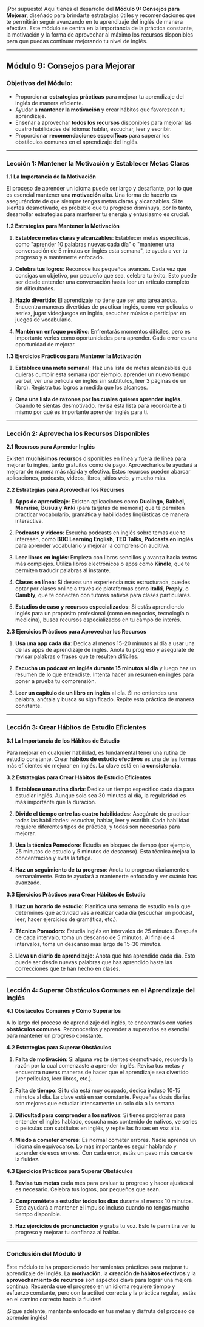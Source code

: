 ¡Por supuesto! Aquí tienes el desarrollo del **Módulo 9: Consejos para Mejorar**, diseñado para brindarte estrategias útiles y recomendaciones que te permitirán seguir avanzando en tu aprendizaje del inglés de manera efectiva. Este módulo se centra en la importancia de la práctica constante, la motivación y la forma de aprovechar al máximo los recursos disponibles para que puedas continuar mejorando tu nivel de inglés.

---

## **Módulo 9: Consejos para Mejorar**

### **Objetivos del Módulo:**
- Proporcionar **estrategias prácticas** para mejorar tu aprendizaje del inglés de manera eficiente.
- Ayudar a **mantener la motivación** y crear hábitos que favorezcan tu aprendizaje.
- Enseñar a aprovechar **todos los recursos** disponibles para mejorar las cuatro habilidades del idioma: hablar, escuchar, leer y escribir.
- Proporcionar **recomendaciones específicas** para superar los obstáculos comunes en el aprendizaje del inglés.

---

### **Lección 1: Mantener la Motivación y Establecer Metas Claras**

**1.1 La Importancia de la Motivación**

El proceso de aprender un idioma puede ser largo y desafiante, por lo que es esencial mantener una **motivación alta**. Una forma de hacerlo es asegurándote de que siempre tengas metas claras y alcanzables. Si te sientes desmotivado, es probable que tu progreso disminuya, por lo tanto, desarrollar estrategias para mantener tu energía y entusiasmo es crucial.

**1.2 Estrategias para Mantener la Motivación**

1. **Establece metas claras y alcanzables**: Establecer metas específicas, como "aprender 10 palabras nuevas cada día" o "mantener una conversación de 5 minutos en inglés esta semana", te ayuda a ver tu progreso y a mantenerte enfocado.

2. **Celebra tus logros**: Reconoce tus pequeños avances. Cada vez que consigas un objetivo, por pequeño que sea, celebra tu éxito. Esto puede ser desde entender una conversación hasta leer un artículo completo sin dificultades.

3. **Hazlo divertido**: El aprendizaje no tiene que ser una tarea ardua. Encuentra maneras divertidas de practicar inglés, como ver películas o series, jugar videojuegos en inglés, escuchar música o participar en juegos de vocabulario.

4. **Mantén un enfoque positivo**: Enfrentarás momentos difíciles, pero es importante verlos como oportunidades para aprender. Cada error es una oportunidad de mejorar.

**1.3 Ejercicios Prácticos para Mantener la Motivación**

1. **Establece una meta semanal**: Haz una lista de metas alcanzables que quieras cumplir esta semana (por ejemplo, aprender un nuevo tiempo verbal, ver una película en inglés sin subtítulos, leer 3 páginas de un libro). Registra tus logros a medida que los alcances.

2. **Crea una lista de razones por las cuales quieres aprender inglés**. Cuando te sientas desmotivado, revisa esta lista para recordarte a ti mismo por qué es importante aprender inglés para ti.

---

### **Lección 2: Aprovecha los Recursos Disponibles**

**2.1 Recursos para Aprender Inglés**

Existen **muchísimos recursos** disponibles en línea y fuera de línea para mejorar tu inglés, tanto gratuitos como de pago. Aprovecharlos te ayudará a mejorar de manera más rápida y efectiva. Estos recursos pueden abarcar aplicaciones, podcasts, videos, libros, sitios web, y mucho más.

**2.2 Estrategias para Aprovechar los Recursos**

1. **Apps de aprendizaje**: Existen aplicaciones como **Duolingo**, **Babbel**, **Memrise**, **Busuu** y **Anki** (para tarjetas de memoria) que te permiten practicar vocabulario, gramática y habilidades lingüísticas de manera interactiva.

2. **Podcasts y videos**: Escucha podcasts en inglés sobre temas que te interesen, como **BBC Learning English**, **TED Talks**, **Podcasts en inglés** para aprender vocabulario y mejorar la comprensión auditiva.

3. **Leer libros en inglés**: Empieza con libros sencillos y avanza hacia textos más complejos. Utiliza libros electrónicos o apps como **Kindle**, que te permiten traducir palabras al instante.

4. **Clases en línea**: Si deseas una experiencia más estructurada, puedes optar por clases online a través de plataformas como **italki**, **Preply**, o **Cambly**, que te conectan con tutores nativos para clases particulares.

5. **Estudios de caso y recursos especializados**: Si estás aprendiendo inglés para un propósito profesional (como en negocios, tecnología o medicina), busca recursos especializados en tu campo de interés.

**2.3 Ejercicios Prácticos para Aprovechar los Recursos**

1. **Usa una app cada día**: Dedica al menos 15-20 minutos al día a usar una de las apps de aprendizaje de inglés. Anota tu progreso y asegúrate de revisar palabras o frases que te resulten difíciles.

2. **Escucha un podcast en inglés durante 15 minutos al día** y luego haz un resumen de lo que entendiste. Intenta hacer un resumen en inglés para poner a prueba tu comprensión.

3. **Leer un capítulo de un libro en inglés** al día. Si no entiendes una palabra, anótala y busca su significado. Repite esta práctica de manera constante.

---

### **Lección 3: Crear Hábitos de Estudio Eficientes**

**3.1 La Importancia de los Hábitos de Estudio**

Para mejorar en cualquier habilidad, es fundamental tener una rutina de estudio constante. Crear **hábitos de estudio efectivos** es una de las formas más eficientes de mejorar en inglés. La clave está en la **consistencia**.

**3.2 Estrategias para Crear Hábitos de Estudio Eficientes**

1. **Establece una rutina diaria**: Dedica un tiempo específico cada día para estudiar inglés. Aunque solo sea 30 minutos al día, la regularidad es más importante que la duración.

2. **Divide el tiempo entre las cuatro habilidades**: Asegúrate de practicar todas las habilidades: escuchar, hablar, leer y escribir. Cada habilidad requiere diferentes tipos de práctica, y todas son necesarias para mejorar.

3. **Usa la técnica Pomodoro**: Estudia en bloques de tiempo (por ejemplo, 25 minutos de estudio y 5 minutos de descanso). Esta técnica mejora la concentración y evita la fatiga.

4. **Haz un seguimiento de tu progreso**: Anota tu progreso diariamente o semanalmente. Esto te ayudará a mantenerte enfocado y ver cuánto has avanzado.

**3.3 Ejercicios Prácticos para Crear Hábitos de Estudio**

1. **Haz un horario de estudio**: Planifica una semana de estudio en la que determines qué actividad vas a realizar cada día (escuchar un podcast, leer, hacer ejercicios de gramática, etc.).

2. **Técnica Pomodoro**: Estudia inglés en intervalos de 25 minutos. Después de cada intervalo, toma un descanso de 5 minutos. Al final de 4 intervalos, toma un descanso más largo de 15-30 minutos.

3. **Lleva un diario de aprendizaje**: Anota qué has aprendido cada día. Esto puede ser desde nuevas palabras que has aprendido hasta las correcciones que te han hecho en clases.

---

### **Lección 4: Superar Obstáculos Comunes en el Aprendizaje del Inglés**

**4.1 Obstáculos Comunes y Cómo Superarlos**

A lo largo del proceso de aprendizaje del inglés, te encontrarás con varios **obstáculos comunes**. Reconocerlos y aprender a superarlos es esencial para mantener un progreso constante.

**4.2 Estrategias para Superar Obstáculos**

1. **Falta de motivación**: Si alguna vez te sientes desmotivado, recuerda la razón por la cual comenzaste a aprender inglés. Revisa tus metas y encuentra nuevas maneras de hacer que el aprendizaje sea divertido (ver películas, leer libros, etc.).

2. **Falta de tiempo**: Si tu día está muy ocupado, dedica incluso 10-15 minutos al día. La clave está en ser constante. Pequeñas dosis diarias son mejores que estudiar intensamente un solo día a la semana.

3. **Dificultad para comprender a los nativos**: Si tienes problemas para entender el inglés hablado, escucha más contenido de nativos, ve series o películas con subtítulos en inglés, y repite las frases en voz alta.

4. **Miedo a cometer errores**: Es normal cometer errores. Nadie aprende un idioma sin equivocarse. Lo más importante es seguir hablando y aprender de esos errores. Con cada error, estás un paso más cerca de la fluidez.

**4.3 Ejercicios Prácticos para Superar Obstáculos**

1. **Revisa tus metas** cada mes para evaluar tu progreso y hacer ajustes si es necesario. Celebra tus logros, por pequeños que sean.

2. **Comprométete a estudiar todos los días** durante al menos 10 minutos. Esto ayudará a mantener el impulso incluso cuando no tengas mucho tiempo disponible.

3. **Haz ejercicios de pronunciación** y graba tu voz. Esto te permitirá ver tu progreso y mejorar tu confianza al hablar.

---

### **Conclusión del Módulo 9**

Este módulo te ha proporcionado herramientas prácticas para mejorar tu aprendizaje del inglés. La **motivación**, la **creación de hábitos efectivos** y la **aprovechamiento de recursos** son aspectos clave para lograr una mejora continua. Recuerda que el progreso en un idioma requiere tiempo y esfuerzo constante, pero con la actitud correcta y la práctica regular, ¡estás en el camino correcto hacia la fluidez!

¡Sigue adelante, mantente enfocado en tus metas y disfruta del proceso de aprender inglés!